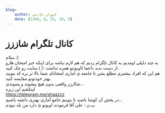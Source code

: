 ```yaml
---
blog:
    author: کیوان خادمی
    date: [1394, 9, 25, 10, 9]
---
```

# کانال تلگرام شاززز

<div class="cnt">
سلام :)<div>به چند دلیلی اومدیم یه کانال تلگرام زدیم که هم لازم نباشه برای اینکه خبر امتحان هارو از دست ندید داعما (اوبونتو همزه نداشت :| ) سایت رو چک کنید.</div>
<div>هم این که افراد بیشتری مطلع بشن تا جامعه ی اماری امتحانای شما بالا تر بره که بتونید بهتر خودتونو مقایسه کنید.</div>
<div>شااززز واقعی بدون هیچ پیشوند و پسوندی...</div>
<div>لینکشم این زیره</div>
<div><a href="https://telegram.me/shaazzz">https://telegram.me/shaazzz</a></div>
<div>در پخش آن کوشا باشید تا بتونیم جامع آماری بهتری داشته باشیم...</div>
<div>پ.ن : علی آقا فرمودند اوبوتو ئ دارد من بلد نبودم</div>
</div>
